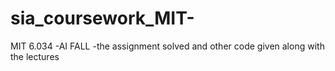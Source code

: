 # sia_coursework_MIT-
MIT 6.034 -AI FALL -the assignment solved and other code given along with the lectures
